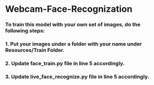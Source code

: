 # Webcam-Face-Recognization

### To train this model with your own set of images, do the following steps:
### 1. Put your images under a folder with your name under Resources/Train Folder.
### 2. Update face_train.py file in line 5 accordingly.
### 3. Update live_face_recognize.py file in line 5 accordingly.
